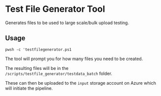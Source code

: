 # Test File Generator Tool
Generates files to be used to large scale/bulk upload testing.

## Usage
`pwsh -c 'testfilegenerator.ps1`

The tool will prompt you for how many files you need to be created.

The resulting files will be in the `/scripts/testfile_generator/testdata_batch` folder. 

These can then be uploaded to the `input` storage account on Azure which will initiate the pipeline.